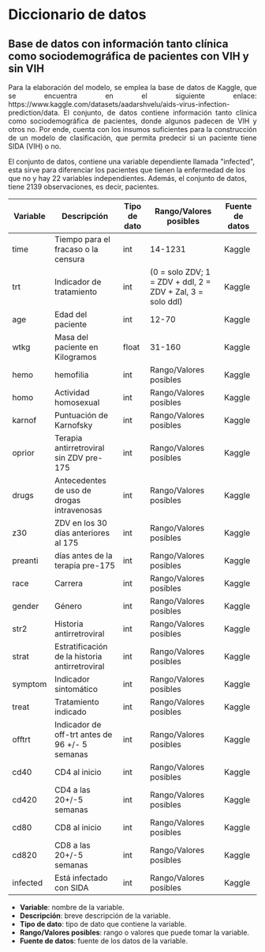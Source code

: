 # Diccionario de datos

## Base de datos con información tanto clínica como sociodemográfica de pacientes con VIH y sin VIH

<p align="justify">
Para la elaboración del modelo, se emplea la base de datos de Kaggle, que se encuentra en el siguiente enlace: https://www.kaggle.com/datasets/aadarshvelu/aids-virus-infection-prediction/data. El conjunto, de datos contiene información tanto clínica como sociodemográfica de pacientes, donde algunos padecen de VIH y otros no. Por ende, cuenta con los insumos suficientes para la construcción de un modelo de clasificación, que permita predecir si un paciente tiene SIDA (VIH) o no.

El conjunto de datos, contiene una variable dependiente llamada "infected", esta sirve para diferenciar los pacientes que tienen la enfermedad de los que no y hay 22 variables independientes. Además, el conjunto de datos, tiene 2139 observaciones, es decir, pacientes.
</p>

| Variable | Descripción | Tipo de dato | Rango/Valores posibles | Fuente de datos |
| --- | --- | --- | --- | --- |
| time | Tiempo para el fracaso o la censura | int | 14-1231| Kaggle |
| trt | Indicador de tratamiento | int | (0 = solo ZDV; 1 = ZDV + ddI, 2 = ZDV + Zal, 3 = solo ddI) | Kaggle |
| age | Edad del paciente | int | 12-70 | Kaggle|
| wtkg | Masa del paciente en Kilogramos | float | 31-160 | Kaggle |
| hemo | hemofilia |int  | Rango/Valores posibles | Kaggle|
| homo | Actividad homosexual | int | Rango/Valores posibles | Kaggle |
| karnof | Puntuación de Karnofsky | int | Rango/Valores posibles | Kaggle |
| oprior | Terapia antirretroviral sin ZDV pre-175 | int | Rango/Valores posibles | Kaggle |
| drugs | Antecedentes de uso de drogas intravenosas | int | Rango/Valores posibles | Kaggle |
| z30 | ZDV en los 30 días anteriores al 175 | int | Rango/Valores posibles | Kaggle|
| preanti | días antes de la terapia pre-175 | int | Rango/Valores posibles | Kaggle |
| race | Carrera | int | Rango/Valores posibles | Kaggle|
| gender | Género | int | Rango/Valores posibles | Kaggle |
| str2 | Historia antirretroviral | int | Rango/Valores posibles | Kaggle |
| strat | Estratificación de la historia antirretroviral | int | Rango/Valores posibles | Kaggle|
| symptom | Indicador sintomático| int | Rango/Valores posibles | Kaggle |
| treat | Tratamiento indicado | int | Rango/Valores posibles | Kaggle|
| offtrt | Indicador de off-trt antes de 96 +/- 5 semanas | int | Rango/Valores posibles | Kaggle |
| cd40 | CD4 al inicio | int | Rango/Valores posibles | Kaggle |
| cd420 | CD4 a las 20+/-5 semanas | int | Rango/Valores posibles | Kaggle|
| cd80 | CD8 al inicio | int | Rango/Valores posibles | Kaggle |
| cd820 | CD8 a las 20+/-5 semanas | int | Rango/Valores posibles | Kaggle|
| infected | Está infectado con SIDA | int | Rango/Valores posibles | Kaggle |



- **Variable**: nombre de la variable.
- **Descripción**: breve descripción de la variable.
- **Tipo de dato**: tipo de dato que contiene la variable.
- **Rango/Valores posibles**: rango o valores que puede tomar la variable.
- **Fuente de datos**: fuente de los datos de la variable.



